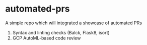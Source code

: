 # automated-prs
A simple repo which will integrated a showcase of automated PRs

1. Syntax and linting checks (Balck, Flask8, isort)
2. GCP AutoML-based code review